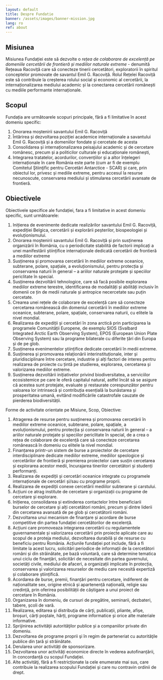 ```yaml
---
layout: default
title: Despre Fundatie
banner: /assets/images/banner-mission.jpg
lang: ro
ref: about
---
```


## Misiunea

Misiunea Fundației este să dezvolte o *rețea de colaborare de excelență pe domeniile cercetării de frontieră și mediilor naturale extreme* - denumită Rețeaua Racoviță care să conecteze tinerii cercetători, exploratorii în spiritul conceptelor promovate de savantul Emil G. Racoviță. Rolul Rețelei Racoviță este să contribuie la creșterea rolului social și economic al cercetării, la internaționalizarea mediului academic și la conectarea cercetării românești cu mediile performante internaționale.

## Scopul

Fundația are următoarele scopuri principale, fără a fi limitative în acest domeniu specific:

1. Onorarea moștenirii savantului Emil G. Racoviță
1. Întărirea și dezvoltarea poziției academice internaționale a savantului Emil G. Racoviță și a domeniilor fondate și cercetate de acesta
1. Consolidarea și internaționalizarea peisajului academic și de cercetare românesc, precum și a politicilor culturale și educaționale românești,
1. Integrarea tratatelor, acordurilor, convențiilor și a altor înțelegeri internaționale în care România este parte (cum ar fi de exemplu Comitetul Ştiinţific pentru Cercetări Antarctice - SCAR) și care, prin obiectul lor, privesc și mediile extreme, pentru accesul la resurse necunoscute, conservarea mediului și stimularea cercetării avansate de frontieră.

## Obiectivele

Obiectivele specifice ale fundației, fara a fi limitative in acest domeniu specific, sunt următoarele:

1. Inițierea de evenimente dedicate realizărilor savantului Emil G. Racoviță, expediției Belgica, cercetării și explorării peșterilor, biospeologiei și evoluționismului.
1. Onorarea moștenirii savantului Emil G. Racoviță și prin susținerea organizării în România, cu o periodicitate stabilită de factorii implicați a unei manifestării științifice internaționale dedicată cercetării de frontieră a mediilor extreme
1. Susținerea și promovarea cercetării în mediilor extreme oceanice, subterane, polare, spațiale, a evoluționismului, pentru protecția și conservarea naturii în general – a ariilor naturale protejate și speciilor periclitate în special.
1. Susținerea dezvoltării tehnologice, care să facă posibile explorarea mediilor extreme terestre, identificarea de modalități și abilități inclusiv în domenii ce țin de medii naturale și antropice necercetate sau puțin cercetate.
1. Crearea unei rețele de colaborare de excelență care să conecteze cercetarea românească din domeniul cercetării în mediilor extreme oceanice, subterane, polare, spațiale, conservarea naturii, cu elitele la nivel mondial.
1. Realizarea de expediții și cercetări în zona arctică prin participarea la programele Comunității Europene, de exemplu SIOS (Svalbard Integrated Arctic Earth Observing System), EPOS (European Union Plate Observing System) sau la programe bilaterale cu diferite țări din Europa și de pe glob.
1. Susținerea evenimentelor științifice dedicate cercetării în medii extreme.
1. Susținerea și promovarea relaționării interinstituționale, inter și pluridisciplinare între cercetare, industrie și alți factori de interes pentru realizarea de proiecte cu țintă pe studierea, explorarea, cercetarea și valorizarea mediilor extreme.
1. Susținerea dezvoltării inițiativelor privind biodiversitatea, a serviciilor ecosistemice pe care le oferă capitalul natural, astfel încât să se asigure că acestea sunt protejate, evaluate și restaurate corespunzător pentru valoarea lor intrinsecă și contribuția esențială la bunăstarea și prosperitatea umană, evitând modificările catastrofale cauzate de pierderea biodiversității.

Forme de activitate orientate pe Misiune, Scop, Obiective:

<ol>
<li class="roman"> Atragerea de resurse pentru susținerea și promovarea cercetării în mediilor extreme oceanice, subterane, polare, spațiale, a evoluționismului, pentru protecția și conservarea naturii în general – a ariilor naturale protejate și speciilor periclitate în special, de a crea o rețea de colaborare de excelență care să conecteze cercetarea românească în domeniu cu elitele la nivel mondial.</li>
<li class="roman"> Finanțarea printr-un sistem de burse a proiectelor de cercetare interdisciplinare dedicate mediilor extreme, mediilor speologice și cercetărilor de frontieră și premierea proiectelor care susțin cercetarea și explorarea acestor medii, încurajarea tinerilor cercetători și studenți performanți.</li>
<li class="roman"> Realizarea de expediții și cercetări oceanice integrate cu programele internaționale de cercetări și/sau cu programe proprii.</li>
<li class="roman"> Realizarea de expediții conexe cercetării mediilor subterane și carstului.</li>
<li class="roman"> Acțiuni ce atrag institute de cercetare și organizații cu programe de cercetare și explorare.</li>
<li class="roman"> Inițierea, consolidarea și extinderea contactelor între beneficiarii burselor de cercetare și alți cercetători români, precum și dintre liderii din cercetarea avansată de pe glob și cercetătorii români.</li>
<li class="roman"> Dezvoltarea unui mecanism de finanțare și acordare de burse competitive din partea fundației cercetătorilor de excelență.</li>
<li class="roman"> Acțiuni care promoveaza integrarea cercetării cu regulamentele guvernamentale și valorizarea cercetării prin proiecte aplicate care au scopul de a proteja mediului, dezvoltarea durabilă și de resurse cu beneficiu pentru România.  Acțiunile fundației pot include, fără a fi limitate la acest lucru, solicitări periodice de informații de la cercetători români și din străinătate, pe bază voluntară, care să determine tematica unui ciclu de finanțări, solicitări de necesitate din partea guvernului, societăți civile, mediului de afaceri, a organizații implicate în protecția, conservarea și valorizarea resurselor de mediu care necesită expertiză și colaborare științifică.</li>
<li class="roman"> Acordarea de burse, premii, finanțări pentru cercetare, indiferent de naționalitate sex, origine etnică și apartenență națională, religie sau credință, prin oferirea posibilității de câștigare a unui proiect de cercetare în România.</li>
<li class="roman"> Organizarea în domeniu, de cursuri de pregătire, seminarii, dezbateri, tabere, școli de vară.</li>
<li class="roman"> Realizarea, editarea şi distribuţia de cărți, publicații, pliante, afișe, broșuri, cărți poștale, hărți, programe informatice și orice alte materiale informative.</li>
<li class="roman"> Sprijinirea activităţii autorităţilor publice și a companiilor private din domeniu.</li>
<li class="roman"> Dezvoltarea de programe proprii şi în regim de parteneriat cu autorităţile publice din țară și străinătate.</li>
<li class="roman"> Derularea unor activități de sponsorizare.</li>
<li class="roman"> Dezvoltarea unor activități economice directe în vederea autofinanțării, în concordanță cu scopul Fundației.</li>
<li class="roman"> Alte activităţi, fără a fi restricționate la cele enumerate mai sus, care contribuie la realizarea scopului Fundației și care nu contravin ordinii de drept.</li>
</ol>
